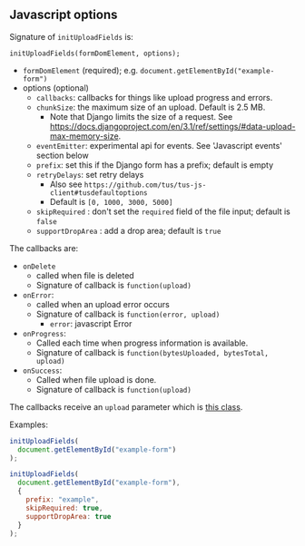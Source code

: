 ## Javascript options

Signature of `initUploadFields` is:

```
initUploadFields(formDomElement, options);
```

* `formDomElement` (required); e.g. `document.getElementById("example-form")`
* options (optional)
    * `callbacks`: callbacks for things like upload progress and errors.
    * `chunkSize`: the maximum size of an upload. Default is 2.5 MB.
        * Note that Django limits the size of a request. See https://docs.djangoproject.com/en/3.1/ref/settings/#data-upload-max-memory-size.
    * `eventEmitter`: experimental api for events. See 'Javascript events' section below
    * `prefix`: set this if the Django form has a prefix; default is empty
    * `retryDelays`: set retry delays
        * Also see `https://github.com/tus/tus-js-client#tusdefaultoptions`
        * Default is `[0, 1000, 3000, 5000]`
    * `skipRequired` : don't set the `required` field of the file input; default is `false`
    * `supportDropArea` : add a drop area; default is `true`

The callbacks are:

* `onDelete`
    * called when file is deleted
    * Signature of callback is `function(upload)`
* `onError`:
    * called when an upload error occurs
    * Signature of callback is `function(error, upload)`
        * `error`: javascript Error
* `onProgress`:
    * Called each time when progress information is available.
    * Signature of callback is `function(bytesUploaded, bytesTotal, upload)`
* `onSuccess`:
    * Called when file upload is done.
    * Signature of callback is `function(upload)`

The callbacks receive an `upload` parameter which is [this class](https://github.com/tus/tus-js-client#new-tusuploadfile-options).

Examples:

```js
initUploadFields(
  document.getElementById("example-form")
);
```

```js
initUploadFields(
  document.getElementById("example-form"),
  {
    prefix: "example",
    skipRequired: true,
    supportDropArea: true
  }
);
```
